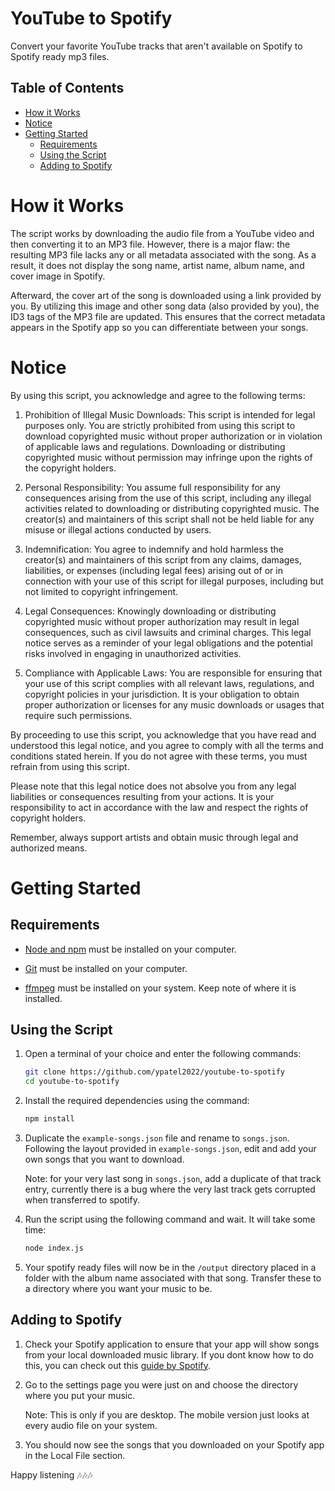 # YouTube to Spotify

Convert your favorite YouTube tracks that aren't available on Spotify to Spotify ready mp3 files.

## Table of Contents

- [How it Works](#how-it-works)
- [Notice](#notice)
- [Getting Started](#getting-started)
  - [Requirements](#requirements)
  - [Using the Script](#using-the-script)
  - [Adding to Spotify](#adding-to-spotify)

# How it Works

The script works by downloading the audio file from a YouTube video and then converting it to an MP3 file. However, there is a major flaw: the resulting MP3 file lacks any or all metadata associated with the song. As a result, it does not display the song name, artist name, album name, and cover image in Spotify.

Afterward, the cover art of the song is downloaded using a link provided by you. By utilizing this image and other song data (also provided by you), the ID3 tags of the MP3 file are updated. This ensures that the correct metadata appears in the Spotify app so you can differentiate between your songs.

# Notice

By using this script, you acknowledge and agree to the following terms:

1. Prohibition of Illegal Music Downloads: This script is intended for legal purposes only. You are strictly prohibited from using this script to download copyrighted music without proper authorization or in violation of applicable laws and regulations. Downloading or distributing copyrighted music without permission may infringe upon the rights of the copyright holders.

2. Personal Responsibility: You assume full responsibility for any consequences arising from the use of this script, including any illegal activities related to downloading or distributing copyrighted music. The creator(s) and maintainers of this script shall not be held liable for any misuse or illegal actions conducted by users.

3. Indemnification: You agree to indemnify and hold harmless the creator(s) and maintainers of this script from any claims, damages, liabilities, or expenses (including legal fees) arising out of or in connection with your use of this script for illegal purposes, including but not limited to copyright infringement.

4. Legal Consequences: Knowingly downloading or distributing copyrighted music without proper authorization may result in legal consequences, such as civil lawsuits and criminal charges. This legal notice serves as a reminder of your legal obligations and the potential risks involved in engaging in unauthorized activities.

5. Compliance with Applicable Laws: You are responsible for ensuring that your use of this script complies with all relevant laws, regulations, and copyright policies in your jurisdiction. It is your obligation to obtain proper authorization or licenses for any music downloads or usages that require such permissions.

By proceeding to use this script, you acknowledge that you have read and understood this legal notice, and you agree to comply with all the terms and conditions stated herein. If you do not agree with these terms, you must refrain from using this script.

Please note that this legal notice does not absolve you from any legal liabilities or consequences resulting from your actions. It is your responsibility to act in accordance with the law and respect the rights of copyright holders.

Remember, always support artists and obtain music through legal and authorized means.

# Getting Started

## Requirements

- [Node and npm](https://nodejs.org/en/) must be installed on your computer.

- [Git](https://github.com/git-guides/install-git) must be installed on your computer.

- [ffmpeg](https://phoenixnap.com/kb/ffmpeg-windows) must be installed on your system. Keep note of where it is installed.

## Using the Script

1. Open a terminal of your choice and enter the following commands:

   ```bash
   git clone https://github.com/ypatel2022/youtube-to-spotify
   cd youtube-to-spotify
   ```

2. Install the required dependencies using the command:

   ```bash
   npm install
   ```

3. Duplicate the `example-songs.json` file and rename to `songs.json`.
   Following the layout provided in `example-songs.json`, edit and add your own songs that you want to download.

   Note: for your very last song in `songs.json`, add a duplicate of that track entry, currently there is a bug where the very last track gets corrupted when transferred to spotify.

4. Run the script using the following command and wait. It will take some time:

   ```bash
   node index.js
   ```

5. Your spotify ready files will now be in the `/output` directory placed in a folder with the album name associated with that song. Transfer these to a directory where you want your music to be.

## Adding to Spotify

1. Check your Spotify application to ensure that your app will show songs from your local downloaded music library. If you dont know how to do this, you can check out this [guide by Spotify](https://support.spotify.com/us/article/local-files/).

2. Go to the settings page you were just on and choose the directory where you put your music.

   Note: This is only if you are desktop. The mobile version just looks at every audio file on your system.

3. You should now see the songs that you downloaded on your Spotify app in the Local File section.

Happy listening 🎶🎶🎶
